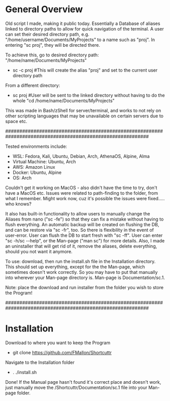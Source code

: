 # General Overview

Old script I made, making it public today.  Essentially a Database of aliases linked to directory paths to allow for quick navigation of the terminal. A user can set their desired directory path, e.g. "/home/username/Documents/MyProjects" to a name such as "proj".  In entering "sc proj", they will be directed there.


To achieve this, go to desired directory path: "/home/name/Documents/MyProjects"

  -  sc -c proj #This will create the alias "proj" and set to the current user directory path

From a different directory:

  -  sc proj #User will be sent to the linked directory without having to do the whole "cd /home/name/Documents/MyProjects"


This was made in Bash/zShell for server/terminal, and works to not rely on other scripting languages that may be unavailable on certain servers due to space etc.


###########################################################################################################


Tested environments include:
  -  WSL: Fedora, Kali, Ubuntu, Debian, Arch, AthenaOS, Alpine, Alma
  -  Virtual Machine: Ubuntu, Arch
  -  AWS: Amazon Linux
  - Docker: Ubuntu, Alpine
  - OS: Arch

Couldn't get it working on MacOS - also didn't have the time to try, don't have a MacOS etc.  Issues were related to path-finding to the folder, from what I remember. Might work now, cuz it's possible the issues were fixed..... who knows? 

It also has built-in functionality to allow users to manually change the Aliases from nano ("sc -fe") so that they can fix a mistake without having to flush everything.
An automatic backup will be created on flushing the DB, and can be restore via "sc -fr", too.  So there is flexibility in the event of user-error.
User can flush the DB to start fresh with "sc -ff".  User can enter "sc -h/sc --help", or the Man-page ("man sc") for more details. 
Also, I made an uninstaller that will get rid of it, remove the aliases, delete everything, should you not want it anymore. 

To use: download, then run the install.sh file in the Installation directory.  This should set up everything, except for the the Man-page, which sometimes doesn't work correctly.  So you may have to put that manually into wherever your Man-page directory is.  Man-page is Documentation/sc.1.

Note: place the download and run installer from the folder you wish to store the Program!




###########################################################################################################




# Installation

  
Download to where you want to keep the Program
  - git clone https://github.com/FMallon/Shortcuttr

Navigate to the Installation folder
  - . ./install.sh

Done! If the Manual page hasn't found it's correct place and doesn't work, just manually move the /Shortcuttr/Documentation/sc.1 file into your Man-page folder.
